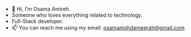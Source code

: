 - 👋 Hi, I’m Osama Amireh.
- Someone who loves everything related to technology.
- Full-Stack developer.
- 📫 You can reach me using my email: osamamohdameerah@gmail.com
